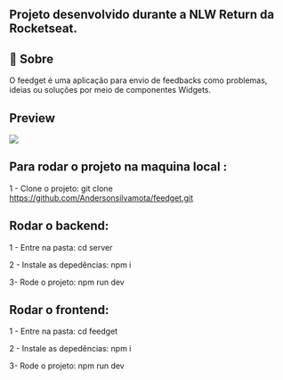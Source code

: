 
## Projeto desenvolvido durante a NLW Return da Rocketseat. 


## :rocket: Sobre

<p>O feedget é uma aplicação para envio de feedbacks como problemas, ideias ou soluções por meio de componentes Widgets.

## Preview

<img src=".github/feedget.jpg">


## Para rodar o projeto na maquina local :

1 - Clone o projeto:
  git clone https://github.com/Andersonsilvamota/feedget.git

## Rodar o backend:

1 - Entre na pasta:
  cd server

2 - Instale as depedências:
  npm i

3- Rode o projeto:
  npm run dev

## Rodar o frontend:

1 - Entre na pasta:
  cd feedget

2 - Instale as depedências:
  npm i
  
3- Rode o projeto:
  npm run dev
